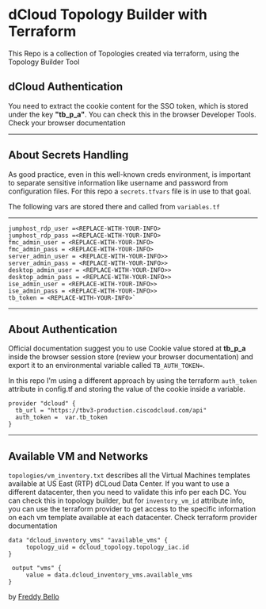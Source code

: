 # dCloud Topology Builder with Terraform

This Repo is a collection of Topologies created via terraform, using the Topology Builder Tool

## dCloud Authentication

You need to extract the cookie content for the SSO token, which is stored under the key **"tb_p_a"**. You can check this in the browser Developer Tools. Check your browser documentation

---

## About Secrets Handling

As good practice, even in this well-known creds environment, is important to separate sensitive information like username and password from configuration files. For this repo a `secrets.tfvars` file is in use to that goal.

The following vars are stored there and called from `variables.tf`

---

```
jumphost_rdp_user =<REPLACE-WITH-YOUR-INFO>
jumphost_rdp_pass =<REPLACE-WITH-YOUR-INFO>
fmc_admin_user = <REPLACE-WITH-YOUR-INFO>
fmc_admin_pass = <REPLACE-WITH-YOUR-INFO>
server_admin_user = <REPLACE-WITH-YOUR-INFO>>
server_admin_pass = <REPLACE-WITH-YOUR-INFO>>
desktop_admin_user = <REPLACE-WITH-YOUR-INFO>>
desktop_admin_pass = <REPLACE-WITH-YOUR-INFO>>
ise_admin_user = <REPLACE-WITH-YOUR-INFO>>
ise_admin_pass = <REPLACE-WITH-YOUR-INFO>>
tb_token = <REPLACE-WITH-YOUR-INFO>`
```

---

## About Authentication

Official documentation suggest you to use Cookie value stored at **tb_p_a** inside the browser session store (review your browser documentation) and export it to an environmental variable called `TB_AUTH_TOKEN=`.

In this repo I'm using a different approach by using the terraform `auth_token` attribute in config.tf and storing the value of the cookie inside a variable.

```
provider "dcloud" {
  tb_url = "https://tbv3-production.ciscodcloud.com/api"
  auth_token =  var.tb_token
}
```

---

## Available VM and Networks

`topologies/vm_inventory.txt` describes all the Virtual Machines templates available at US East (RTP) dCLoud Data Center.
If you want to use a different datacenter, then you need to validate this info per each DC. You can check this in topology builder, but for `inventory_vm_id` attribute info, you can use the terraform provider to get access to the specific information on each vm template available at each datacenter. Check terraform provider documentation

```
data "dcloud_inventory_vms" "available_vms" {
     topology_uid = dcloud_topology.topology_iac.id
}

 output "vms" {
     value = data.dcloud_inventory_vms.available_vms
}
```

by [Freddy Bello](frbello@cisco.com)
